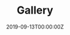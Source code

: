 ---
title: "Gallery"  # Add a page title.
summary: "Fun stuff in the lab"  # Add a page description.
date: "2019-09-13T00:00:00Z"  # Add today's date.
type: "widget_page"  # Page type is a Widget Page
---